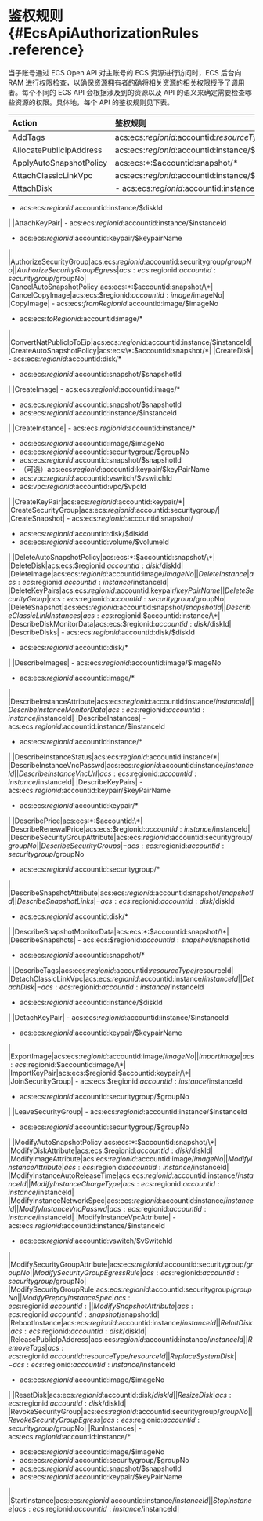 # 鉴权规则 {#EcsApiAuthorizationRules .reference}

当子账号通过 ECS Open API 对主账号的 ECS 资源进行访问时，ECS 后台向 RAM 进行权限检查，以确保资源拥有者的确将相关资源的相关权限授予了调用者。每个不同的 ECS API 会根据涉及到的资源以及 API 的语义来确定需要检查哪些资源的权限。具体地，每个 API 的鉴权规则见下表。

|Action|鉴权规则|
|:-----|:---|
|AddTags|acs:ecs:$regionid:$accountid:$resourceType/$resourceId|
|AllocatePublicIpAddress|acs:ecs:$regionid:$accountid:instance/$instanceId|
|ApplyAutoSnapshotPolicy|acs:ecs:\*:$accountid:snapshot/\*|
|AttachClassicLinkVpc|acs:ecs:$regionid:$accountid:instance/$instanceId|
|AttachDisk| -   acs:ecs:$regionid:$accountid:instance/$instanceId
-   acs:ecs:$regionid:$accountid:instance/$diskId

 |
|AttachKeyPair| -   acs:ecs:$regionid:$accountid:instance/$instanceId
-   acs:ecs:$regionid:$accountid:keypair/$keypairName

 |
|AuthorizeSecurityGroup|acs:ecs:$regionid:$accountid:securitygroup/$groupNo|
|AuthorizeSecurityGroupEgress|acs:ecs:$regionid:$accountid:securitygroup/$groupNo|
|CancelAutoSnapshotPolicy|acs:ecs:\*:$accountid:snapshot/\*|
|CancelCopyImage|acs:ecs:$regionid:$accountid:image/$imageNo|
|CopyImage| -   acs:ecs:$fromRegionid:$accountid:image/$imageNo
-   acs:ecs:$toRegionid:$accountid:image/\*

 |
|ConvertNatPublicIpToEip|acs:ecs:$regionid:$accountid:instance/$instanceId|
|CreateAutoSnapshotPolicy|acs:ecs:\*:$accountid:snapshot/\*|
|CreateDisk| -   acs:ecs:$regionid:$accountid:disk/\*
-   acs:ecs:$regionid:$accountid:snapshot/$snapshotId

 |
|CreateImage| -   acs:ecs:$regionid:$accountid:image/\*
-   acs:ecs:$regionid:$accountid:snapshot/$snapshotId
-   acs:ecs:$regionid:$accountid:instance/$instanceId

 |
|CreateInstance| -   acs:ecs:$regionid:$accountid:instance/\*
-   acs:ecs:$regionid:$accountid:image/$imageNo
-   acs:ecs:$regionid:$accountid:securitygroup/$groupNo
-   acs:ecs:$regionid:$accountid:snapshot/$snapshotId
-   （可选）acs:ecs:$regionid:$accountid:keypair/$keyPairName
-   acs:vpc:$regionid:$accountid:vswitch/$vswitchId
-   acs:vpc:$regionid:$accountid:vpc/$vpcId

 |
|CreateKeyPair|acs:ecs:$regionid:$accountid:keypair/\*|
|CreateSecurityGroup|acs:ecs:$regionid:$accountid:securitygroup/|
|CreateSnapshot| -   acs:ecs:$regionid:$accountid:snapshot/
-   acs:ecs:$regionid:$accountid:disk/$diskId
-   acs:ecs:$regionid:$accountid:volume/$volumeId

 |
|DeleteAutoSnapshotPolicy|acs:ecs:\*:$accountid:snapshot/\*|
|DeleteDisk|acs:ecs:$regionid:$accountid:disk/$diskId|
|DeleteImage|acs:ecs:$regionid:$accountid:image/$imageNo|
|DeleteInstance|acs:ecs:$regionid:$accountid:instance/$instanceId|
|DeleteKeyPairs|acs:ecs:$regionid:$accountid:keypair/$keyPairName|
|DeleteSecurityGroup|acs:ecs:$regionid:$accountid:securitygroup/$groupNo|
|DeleteSnapshot|acs:ecs:$regionid:$accountid:snapshot/$snapshotId|
|DescribeClassicLinkInstances|acs:ecs:$regionid:$accountid:instance/\*|
|DescribeDiskMonitorData|acs:ecs:$regionid:$accountid:disk/$diskId|
|DescribeDisks| -   acs:ecs:$regionid:$accountid:disk/$diskId
-   acs:ecs:$regionid:$accountid:disk/\*

 |
|DescribeImages| -   acs:ecs:$regionid:$accountid:image/$imageNo
-   acs:ecs:$regionid:$accountid:image/\*

 |
|DescribeInstanceAttribute|acs:ecs:$regionid:$accountid:instance/$instanceId|
|DescribeInstanceMonitorData|acs:ecs:$regionid:$accountid:instance/$instanceId|
|DescribeInstances| -   acs:ecs:$regionid:$accountid:instance/$instanceId
-   acs:ecs:$regionid:$accountid:instance/\*

 |
|DescribeInstanceStatus|acs:ecs:$regionid:$accountid:instance/\*|
|DescribeInstanceVncPasswd|acs:ecs:$regionid:$accountid:instance/$instanceId|
|DescribeInstanceVncUrl|acs:ecs:$regionid:$accountid:instance/$instanceId|
|DescribeKeyPairs| -   acs:ecs:$regionid:$accountid:keypair/$keyPairName
-   acs:ecs:$regionid:$accountid:keypair/\*

 |
|DescribePrice|acs:ecs:\*:$accountid:\*|
|DescribeRenewalPrice|acs:ecs:$regionid:$accountid:instance/$instanceId|
|DescribeSecurityGroupAttribute|acs:ecs:$regionid:$accountid:securitygroup/$groupNo|
|DescribeSecurityGroups| -   acs:ecs:$regionid:$accountid:securitygroup/$groupNo
-   acs:ecs:$regionid:$accountid:securitygroup/\*

 |
|DescribeSnapshotAttribute|acs:ecs:$regionid:$accountid:snapshot/$snapshotId|
|DescribeSnapshotLinks| -   acs:ecs:$regionid:$accountid:disk/$diskId
-   acs:ecs:$regionid:$accountid:disk/\*

 |
|DescribeSnapshotMonitorData|acs:ecs:\*:$accountid:snapshot/\*|
|DescribeSnapshots| -   acs:ecs:$regionid:$accountid:snapshot/$snapshotId
-   acs:ecs:$regionid:$accountid:snapshot/\*

 |
|DescribeTags|acs:ecs:$regionid:$accountid:$resourceType/$resourceId|
|DetachClassicLinkVpc|acs:ecs:$regionid:$accountid:instance/$instanceId|
|DetachDisk| -   acs:ecs:$regionid:$accountid:instance/$instanceId
-   acs:ecs:$regionid:$accountid:instance/$diskId

 |
|DetachKeyPair| -   acs:ecs:$regionid:$accountid:instance/$instanceId
-   acs:ecs:$regionid:$accountid:keypair/$keypairName

 |
|ExportImage|acs:ecs:$regionid:$accountid:image/$imageNo|
|ImportImage|acs:ecs:$regionid:$accountid:image/\*|
|ImportKeyPair|acs:ecs:$regionid:$accountid:keypair/\*|
|JoinSecurityGroup| -   acs:ecs:$regionid:$accountid:instance/$instanceId
-   acs:ecs:$regionid:$accountid:securitygroup/$groupNo

 |
|LeaveSecurityGroup| -   acs:ecs:$regionid:$accountid:instance/$instanceId
-   acs:ecs:$regionid:$accountid:securitygroup/$groupNo

 |
|ModifyAutoSnapshotPolicy|acs:ecs:\*:$accountid:snapshot/\*|
|ModifyDiskAttribute|acs:ecs:$regionid:$accountid:disk/$diskId|
|ModifyImageAttribute|acs:ecs:$regionid:$accountid:image/$imageNo|
|ModifyInstanceAttribute|acs:ecs:$regionid:$accountid:instance/$instanceId|
|ModifyInstanceAutoReleaseTime|acs:ecs:$regionid:$accountid:instance/$instanceId|
|ModifyInstanceChargeType|acs:ecs:$regionid:$accountid:instance/$instanceId|
|ModifyInstanceNetworkSpec|acs:ecs:$regionid:$accountid:instance/$instanceId|
|ModifyInstanceVncPasswd|acs:ecs:$regionid:$accountid:instance/$instanceId|
|ModifyInstanceVpcAttribute| -   acs:ecs:$regionid:$accountid:instance/$instanceId
-   acs:ecs:$regionid:$accountid:vswitch/$vSwitchId

 |
|ModifySecurityGroupAttribute|acs:ecs:$regionid:$accountid:securitygroup/$groupNo|
|ModifySecurityGroupEgressRule|acs:ecs:$regionid:$accountid:securitygroup/$groupNo|
|ModifySecurityGroupRule|acs:ecs:$regionid:$accountid:securitygroup/$groupNo|
|ModifyPrepayInstanceSpec |acs:ecs:$regionid:$accountid:|
|ModifySnapshotAttribute|acs:ecs:$regionid:$accountid:snapshot/$snapshotId|
|RebootInstance|acs:ecs:$regionid:$accountid:instance/$instanceId|
|ReInitDisk|acs:ecs:$regionid:$accountid:disk/$diskId|
|ReleasePublicIpAddress|acs:ecs:$regionid:$accountid:instance/$instanceId|
|RemoveTags|acs:ecs:$regionid:$accountid:$resourceType/$resourceId|
|ReplaceSystemDisk| -   acs:ecs:$regionid:$accountid:instance/$instanceId
-   acs:ecs:$regionid:$accountid:image/$imageNo

 |
|ResetDisk|acs:ecs:$regionid:$accountid:disk/$diskId|
|ResizeDisk|acs:ecs:$regionid:$accountid:disk/$diskId|
|RevokeSecurityGroup|acs:ecs:$regionid:$accountid:securitygroup/$groupNo|
|RevokeSecurityGroupEgress|acs:ecs:$regionid:$accountid:securitygroup/$groupNo|
|RunInstances| -   acs:ecs:$regionid:$accountid:instance/\*
-   acs:ecs:$regionid:$accountid:image/$imageNo
-   acs:ecs:$regionid:$accountid:securitygroup/$groupNo
-   acs:ecs:$regionid:$accountid:snapshot/$snapshotId
-   acs:ecs:$regionid:$accountid:keypair/$keyPairName

 |
|StartInstance|acs:ecs:$regionid:$accountid:instance/$instanceId|
|StopInstance|acs:ecs:$regionid:$accountid:instance/$instanceId|

